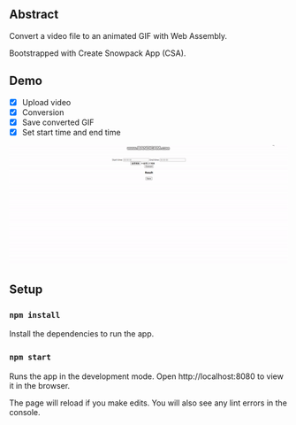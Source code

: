 ## Abstract
Convert a video file to an animated GIF with Web Assembly. 

Bootstrapped with Create Snowpack App (CSA).

## Demo
- [x] Upload video
- [x] Conversion
- [x] Save converted GIF
- [x] Set start time and end time

<img src="demo.gif" />

## Setup

### `npm install`

Install the dependencies to run the app.

### `npm start`

Runs the app in the development mode.
Open http://localhost:8080 to view it in the browser.

The page will reload if you make edits.
You will also see any lint errors in the console.

